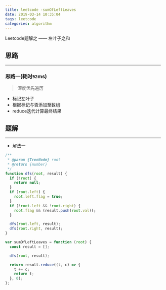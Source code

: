 ```yaml
---
title: leetcode -sumOfLeftLeaves
date: 2019-03-14 10:35:04
tags: leetcode
categories: algorithm
---
```


Leetcode题解之 —— 左叶子之和


<!-- more -->


## 思路

------

### 思路一(耗时`92`ms)

> 深度优先遍历

- 标记左叶子
- 根据标记与否添加至数组
- reduce迭代计算最终结果

## 题解

------

- 解法一

```js
/**
 * @param {TreeNode} root
 * @return {number}
 */
function dfs(root, result) {
  if (!root) {
    return null;
  }
  if (root.left) {
    root.left.flag = true;
  }
  if (!root.left && !root.right) {
    root.flag && (result.push(root.val));
  }

  dfs(root.left, result);
  dfs(root.right, result);
}

var sumOfLeftLeaves = function (root) {
  const result = [];

  dfs(root, result);

  return result.reduce((t, c) => {
    t += c;
    return t;
  }, 0);
};
```
